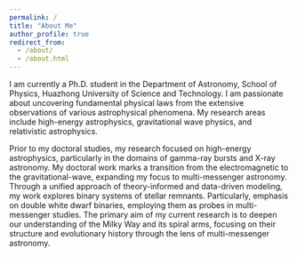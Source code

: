 ```yaml
---
permalink: /
title: "About Me"
author_profile: true
redirect_from: 
  - /about/
  - /about.html
---
```


I am currently a Ph.D. student in the Department of Astronomy, School of Physics, Huazhong University of Science and Technology. 
I am passionate about uncovering fundamental physical laws from the extensive observations of various astrophysical phenomena. 
My research areas include high-energy astrophysics, gravitational wave physics, and relativistic astrophysics.

Prior to my doctoral studies, my research focused on high-energy astrophysics, particularly in the domains of gamma-ray bursts and X-ray astronomy.
My doctoral work marks a transition from the electromagnetic to the gravitational-wave, expanding my focus to multi-messenger astronomy.
Through a unified approach of theory-informed and data-driven modeling, my work explores binary systems of stellar remnants. Particularly, emphasis on double white dwarf binaries, employing them as probes in multi-messenger studies.
The primary aim of my current research is to deepen our understanding of the Milky Way and its spiral arms, focusing on their structure and evolutionary history through the lens of multi-messenger astronomy.

